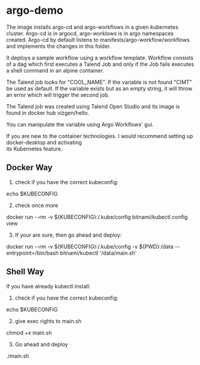 # argo-demo

The image installs argo-cd and argo-workflows in a given kubernetes cluster. 
Argo-cd is in argocd, argo-worklows is in argo namespaces created. Argo-cd by default listens to 
manifests/argo-workflow/workflows and implements the changes in this folder.

It deploys a sample workflow using a workflow template. Workflow consists of a dag which first 
executes a Talend Job and only if the Job fails executes a shell command in an alpine container.

The Talend job looks for "COOL_NAME". If the variable is not found "CIMT"  be used as default. If the
variable exists but as an empty string, it will throw an error which will trigger the second job.

The Talend job was created using Talend Open Studio and its image is found in docker hub 
vizgen/hello.

You can manipulate the variable using Argo Workflows' gui.

If you are new to the container technologies. I would recommend setting up docker-desktop and activating \
   its Kubernetes feature.

## Docker Way

1. check if you have the correct kubeconfig:

echo $KUBECONFIG

2. check once more 

docker run --rm -v ${KUBECONFIG}:/.kube/config bitnami/kubectl config view 

3. If your are sure, then go ahead and deploy:

docker run --rm -v ${KUBECONFIG}:/.kube/config -v ${PWD}:/data --entrypoint=/bin/bash  bitnami/kubectl '/data/main.sh'

## Shell Way

If you have already kubectl install:

1. check if you have the correct kubeconfig:

echo $KUBECONFIG

2. give exec rights to main.sh

chmod +x main.sh

3. Go ahead and deploy

./main.sh

